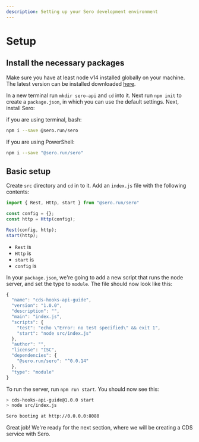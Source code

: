 ```yaml
---
description: Setting up your Sero development environment
---
```


# Setup

## Install the necessary packages

Make sure you have at least node v14 installed globally on your machine. The latest version can be installed downloaded [here](https://nodejs.org/en/download/).

In a new terminal run `mkdir sero-api` and `cd` into it. Next run `npm init` to create a `package.json`, in which you can use the default settings. Next, install Sero:

if you are using terminal, bash:

```bash
npm i --save @sero.run/sero
```

If you are using PowerShell:

```bash
npm i --save "@sero.run/sero"
```

## Basic setup

Create `src` directory and `cd` in to it. Add an `index.js` file with the following contents:

```javascript
import { Rest, Http, start } from "@sero.run/sero"

const config = {};
const http = Http(config);

Rest(config, http);
start(http);
```

* `Rest` is 
* `Http` is 
* `start` is
* `config` is 

In your `package.json`, we're going to add a new script that runs the node server, and set the type to `module`. The file should now look like this:

```javascript
{
  "name": "cds-hooks-api-guide",
  "version": "1.0.0",
  "description": "",
  "main": "index.js",
  "scripts": {
    "test": "echo \"Error: no test specified\" && exit 1",
    "start": "node src/index.js"
  },
  "author": "",
  "license": "ISC",
  "dependencies": {
    "@sero.run/sero": "^0.0.14"
  },
  "type": "module"
}
```

To run the server, run `npm run start`. You should now see this:

```bash
> cds-hooks-api-guide@1.0.0 start
> node src/index.js

Sero booting at http://0.0.0.0:8080
```

Great job! We're ready for the next section, where we will be creating a CDS service with Sero.

